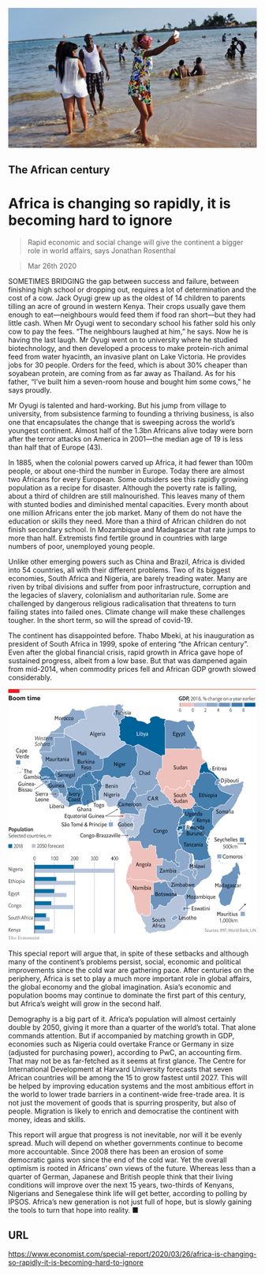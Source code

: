 ![](./images/20200328_SRP094_0.jpg)

## The African century

# Africa is changing so rapidly, it is becoming hard to ignore

> Rapid economic and social change will give the continent a bigger role in world affairs, says Jonathan Rosenthal

> Mar 26th 2020

SOMETIMES BRIDGING the gap between success and failure, between finishing high school or dropping out, requires a lot of determination and the cost of a cow. Jack Oyugi grew up as the oldest of 14 children to parents tilling an acre of ground in western Kenya. Their crops usually gave them enough to eat—neighbours would feed them if food ran short—but they had little cash. When Mr Oyugi went to secondary school his father sold his only cow to pay the fees. “The neighbours laughed at him,” he says. Now he is having the last laugh. Mr Oyugi went on to university where he studied biotechnology, and then developed a process to make protein-rich animal feed from water hyacinth, an invasive plant on Lake Victoria. He provides jobs for 30 people. Orders for the feed, which is about 30% cheaper than soyabean protein, are coming from as far away as Thailand. As for his father, “I’ve built him a seven-room house and bought him some cows,” he says proudly.

Mr Oyugi is talented and hard-working. But his jump from village to university, from subsistence farming to founding a thriving business, is also one that encapsulates the change that is sweeping across the world’s youngest continent. Almost half of the 1.3bn Africans alive today were born after the terror attacks on America in 2001—the median age of 19 is less than half that of Europe (43).

In 1885, when the colonial powers carved up Africa, it had fewer than 100m people, or about one-third the number in Europe. Today there are almost two Africans for every European. Some outsiders see this rapidly growing population as a recipe for disaster. Although the poverty rate is falling, about a third of children are still malnourished. This leaves many of them with stunted bodies and diminished mental capacities. Every month about one million Africans enter the job market. Many of them do not have the education or skills they need. More than a third of African children do not finish secondary school. In Mozambique and Madagascar that rate jumps to more than half. Extremists find fertile ground in countries with large numbers of poor, unemployed young people.

Unlike other emerging powers such as China and Brazil, Africa is divided into 54 countries, all with their different problems. Two of its biggest economies, South Africa and Nigeria, are barely treading water. Many are riven by tribal divisions and suffer from poor infrastructure, corruption and the legacies of slavery, colonialism and authoritarian rule. Some are challenged by dangerous religious radicalisation that threatens to turn failing states into failed ones. Climate change will make these challenges tougher. In the short term, so will the spread of covid-19.

The continent has disappointed before. Thabo Mbeki, at his inauguration as president of South Africa in 1999, spoke of entering “the African century”. Even after the global financial crisis, rapid growth in Africa gave hope of sustained progress, albeit from a low base. But that was dampened again from mid-2014, when commodity prices fell and African GDP growth slowed considerably.

![](./images/20200328_SRM111.png)

This special report will argue that, in spite of these setbacks and although many of the continent’s problems persist, social, economic and political improvements since the cold war are gathering pace. After centuries on the periphery, Africa is set to play a much more important role in global affairs, the global economy and the global imagination. Asia’s economic and population booms may continue to dominate the first part of this century, but Africa’s weight will grow in the second half.

Demography is a big part of it. Africa’s population will almost certainly double by 2050, giving it more than a quarter of the world’s total. That alone commands attention. But if accompanied by matching growth in GDP, economies such as Nigeria could overtake France or Germany in size (adjusted for purchasing power), according to PwC, an accounting firm. That may not be as far-fetched as it seems at first glance. The Centre for International Development at Harvard University forecasts that seven African countries will be among the 15 to grow fastest until 2027. This will be helped by improving education systems and the most ambitious effort in the world to lower trade barriers in a continent-wide free-trade area. It is not just the movement of goods that is spurring prosperity, but also of people. Migration is likely to enrich and democratise the continent with money, ideas and skills.

This report will argue that progress is not inevitable, nor will it be evenly spread. Much will depend on whether governments continue to become more accountable. Since 2008 there has been an erosion of some democratic gains won since the end of the cold war. Yet the overall optimism is rooted in Africans’ own views of the future. Whereas less than a quarter of German, Japanese and British people think that their living conditions will improve over the next 15 years, two-thirds of Kenyans, Nigerians and Senegalese think life will get better, according to polling by IPSOS. Africa’s new generation is not just full of hope, but is slowly gaining the tools to turn that hope into reality. ■

## URL

https://www.economist.com/special-report/2020/03/26/africa-is-changing-so-rapidly-it-is-becoming-hard-to-ignore
